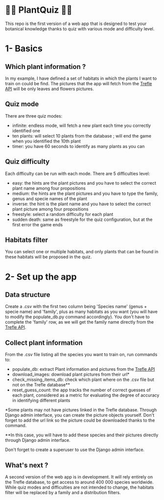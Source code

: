 # 🌷🌱 PlantQuiz 🌴🌻 

This repo is the first version of a web app that is designed to test your botanical knowledge thanks to quiz with various mode and difficulty level.

# 1- Basics
## Which plant information ?
In my example, I have defined a set of habitats in which the plants I want to train on could be find.
The pictures that the app will fetch from the [Trefle API](https://github.com/treflehq/trefle-api) will be only leaves and flowers pictures.

## Quiz mode
There are three quiz modes:
  - infinite: endless mode, will fetch a new plant each time you correctly identified one
  - ten plants: will select 10 plants from the database ; will end the game when you identified the 10th plant
  - timer: you have 60 seconds to identify as many plants as you can

## Quiz difficulty
Each difficulty can be run with each mode. There are 5 difficulties level:
  - easy: the hints are the plant pictures and you have to select the correct plant name among four propositions
  - medium: the hints are the plant pictures and you have to type the family, genus and specie names of the plant
  - inverse: the hint is the plant name and you have to select the correct plant picture among four propositions
  - freestyle: select a random difficulty for each plant
  - sudden death: same as freestyle for the quiz configuration, but at the first error the game ends

## Habitats filter
You can select one or multiple habitats, and only plants that can be found in these habitats will be proposed in the quiz.


# 2- Set up the app
## Data structure
Create a .csv with the first two column being 'Species name' (genus + specie name) and 'family', plus as many habitats as you want (you will have to modify the populate_db.py command accordingly). You don't have to complete the 'family' row, as we will get the family name directly from the [Trefle API](https://github.com/treflehq/trefle-api).


## Collect plant information
From the .csv file listing all the species you want to train on, run commands to:
  - populate_db: extract Plant information and pictures from the [Trefle API](https://github.com/treflehq/trefle-api)
  - download_images: download plant pictures from their url*
  - check_missing_items_db: check which plant where on the .csv file but not on the Trefle database**
  - reset_guess_count: the app tracks the number of correct guesses of each plant, considered as a metric for evaluating the degree of accuracy in identifying different plants

*Some plants may not have pictures linked in the Trefle database. Through Django admin interface, you can create the picture objects yourself. Don't forget to add the url link so the picture could be downloaded thanks to the command.

**In this case, you will have to add these species and their pictures directly through Django admin interface.

Don't forget to create a superuser to use the Django admin interface.


## What's next ?
A second version of the web app is in development. It will rely entirely on the Trefle database, to get access to around 400 000 species worldwide. While quiz modes and difficulties are not intended to change, the habitats filter will be replaced by a family and a distribution filters.
